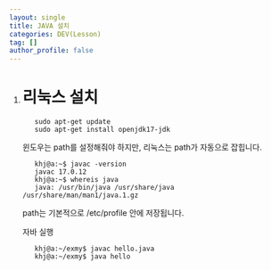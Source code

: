 ```yaml
---
layout: single
title: JAVA 설치
categories: DEV(Lesson)
tag: []
author_profile: false
---
```


1. # 리눅스 설치
   ```
      sudo apt-get update
      sudo apt-get install openjdk17-jdk
   ```   
   윈도우는 path를 설정해줘야 하지만, 리눅스는 path가 자동으로 잡힙니다.   

   ```
      khj@a:~$ javac -version
      javac 17.0.12
      khj@a:~$ whereis java
      java: /usr/bin/java /usr/share/java /usr/share/man/man1/java.1.gz
   ```

   path는 기본적으로 /etc/profile 안에 저장됩니다.   

   자바 실행   
   ```
      khj@a:~/exmy$ javac hello.java
      khj@a:~/exmy$ java hello
   ```